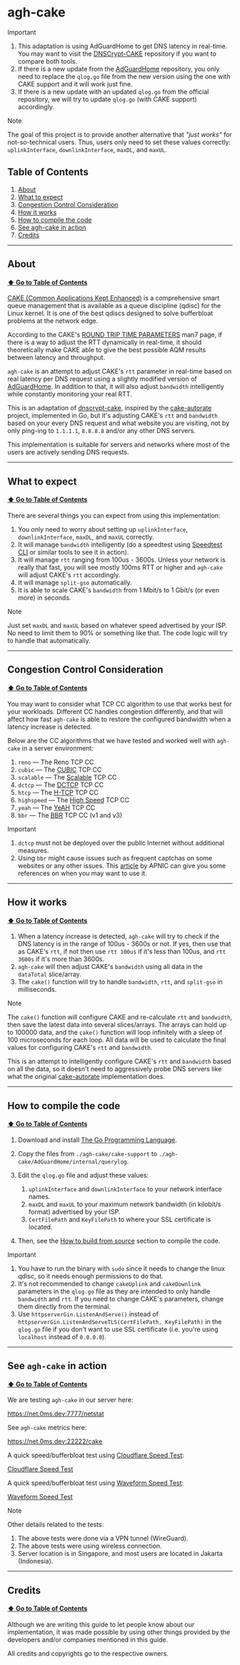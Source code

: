 # agh-cake

> [!IMPORTANT]
>
> 1. This adaptation is using AdGuardHome to get DNS latency in real-time. You may want to visit the [DNSCrypt-CAKE](https://github.com/galpt/dnscrypt-cake) repository if you want to compare both tools.
> 2. If there is a new update from the [AdGuardHome](https://github.com/AdguardTeam/AdGuardHome) repository, you only need to replace the `qlog.go` file from the new version using the one with CAKE support and it will work just fine.
> 3. If there is a new update with an updated `qlog.go` from the official repository, we will try to update `qlog.go` (with CAKE support) accordingly.

> [!NOTE]
>
> The goal of this project is to provide another alternative that *"just works"* for not-so-technical users. Thus, users only need to set these values correctly: `uplinkInterface`, `downlinkInterface`, `maxDL`, and `maxUL`.

## Table of Contents

1. [About](https://github.com/galpt/agh-cake?tab=readme-ov-file#about)
2. [What to expect](https://github.com/galpt/agh-cake?tab=readme-ov-file#what-to-expect)
3. [Congestion Control Consideration](https://github.com/galpt/agh-cake?tab=readme-ov-file#congestion-control-consideration)
4. [How it works](https://github.com/galpt/agh-cake?tab=readme-ov-file#how-it-works)
5. [How to compile the code](https://github.com/galpt/agh-cake?tab=readme-ov-file#how-to-compile-the-code)
6. [See agh-cake in action](https://github.com/galpt/agh-cake?tab=readme-ov-file#see-agh-cake-in-action)
7. [Credits](https://github.com/galpt/agh-cake?tab=readme-ov-file#credits)

* * *

## About
#### [:arrow_up: Go to Table of Contents](https://github.com/galpt/agh-cake?tab=readme-ov-file#table-of-contents)

[CAKE (Common Applications Kept Enhanced)](https://www.bufferbloat.net/projects/codel/wiki/CakeTechnical/) is a comprehensive smart queue management that is available as a queue discipline (qdisc) for the Linux kernel. It is one of the best qdiscs designed to solve bufferbloat problems at the network edge.

According to the CAKE's [ROUND TRIP TIME PARAMETERS](https://man7.org/linux/man-pages/man8/tc-cake.8.html#ROUND_TRIP_TIME_PARAMETERS) man7 page, if there is a way to adjust the RTT dynamically in real-time, it should theoretically make CAKE able to give the best possible AQM results between latency and throughput.

`agh-cake` is an attempt to adjust CAKE's `rtt` parameter in real-time based on real latency per DNS request using a slightly modified version of [AdGuardHome](https://github.com/AdguardTeam/AdGuardHome). In addition to that, it will also adjust `bandwidth` intelligently while constantly monitoring your real RTT.

This is an adaptation of [dnscrypt-cake](https://github.com/galpt/dnscrypt-cake), inspired by the [cake-autorate](https://github.com/lynxthecat/cake-autorate) project, implemented in Go, but it's adjusting CAKE's `rtt` and `bandwidth` based on your every DNS request and what website you are visiting, not by only ping-ing to `1.1.1.1`, `8.8.8.8` and/or any other DNS servers.

This implementation is suitable for servers and networks where most of the users are actively sending DNS requests.

* * *

## What to expect
#### [:arrow_up: Go to Table of Contents](https://github.com/galpt/agh-cake?tab=readme-ov-file#table-of-contents)

There are several things you can expect from using this implementation:
1. You only need to worry about setting up `uplinkInterface`, `downlinkInterface`, `maxDL`, and `maxUL` correctly.
2. It will manage `bandwidth` intelligently (do a speedtest using [Speedtest CLI](https://www.speedtest.net/apps/cli) or similar tools to see it in action).
3. It will manage `rtt` ranging from 100us - 3600s. Unless your network is really that fast, you will see mostly 100ms RTT or higher and `agh-cake` will adjust CAKE's `rtt` accordingly.
4. It will manage `split-gso` automatically.
5. It is able to scale CAKE's `bandwidth` from 1 Mbit/s to 1 Gbit/s (or even more) in seconds.

> [!NOTE]
>
> Just set `maxDL` and `maxUL` based on whatever speed advertised by your ISP. No need to limit them to 90% or something like that. The code logic will try to handle that automatically.

* * *

## Congestion Control Consideration
#### [:arrow_up: Go to Table of Contents](https://github.com/galpt/agh-cake?tab=readme-ov-file#table-of-contents)

You may want to consider what TCP CC algorithm to use that works best for your workloads.
Different CC handles congestion differently, and that will affect how fast `agh-cake` is able to restore the configured bandwidth when a latency increase is detected.

Below are the CC algorithms that we have tested and worked well with `agh-cake` in a server environment:
1. `reno` — The Reno TCP CC
2. `cubic` — The [CUBIC](https://en.wikipedia.org/wiki/CUBIC_TCP) TCP CC
3. `scalable` — The [Scalable](https://en.wikipedia.org/wiki/Scalable_TCP) TCP CC
4. `dctcp` — The [DCTCP](https://datatracker.ietf.org/doc/html/rfc8257) TCP CC
5. `htcp` — The [H-TCP](https://en.wikipedia.org/wiki/H-TCP) TCP CC
6. `highspeed` — The [High Speed](https://en.wikipedia.org/wiki/HSTCP) TCP CC
7. `yeah` — The [YeAH](https://www.gdt.id.au/~gdt/presentations/2010-07-06-questnet-tcp/reference-materials/papers/baiocchi+castellani+vacirca-yeah-tcp-yet-another-highspeed-tcp.pdf) TCP CC
8. `bbr` — The [BBR](https://github.com/google/bbr) TCP CC (v1 and v3)

> [!IMPORTANT]
>
> 1. `dctcp` must not be deployed over the public Internet without additional measures.
> 2. Using `bbr` might cause issues such as frequent captchas on some websites or any other issues. This [article](https://blog.apnic.net/2020/01/10/when-to-use-and-not-use-bbr/) by APNIC can give you some references on when you may want to use it.

* * *

## How it works
#### [:arrow_up: Go to Table of Contents](https://github.com/galpt/agh-cake?tab=readme-ov-file#table-of-contents)

1. When a latency increase is detected, `agh-cake` will try to check if the DNS latency is in the range of 100us - 3600s or not.
If yes, then use that as CAKE's `rtt`, if not then use `rtt 100us` if it's less than 100us, and `rtt 3600s` if it's more than 3600s.
2. `agh-cake` will then adjust CAKE's `bandwidth` using all data in the `dataTotal` slice/array.
3. The `cake()` function will try to handle `bandwidth`, `rtt`, and `split-gso` in milliseconds.

> [!NOTE]
>
> The `cake()` function will configure CAKE and re-calculate `rtt` and `bandwidth`, then save the latest data into several slices/arrays. The arrays can hold up to 100000 data, and the `cake()` function will loop infinitely with a sleep of 100 microseconds for each loop. All data will be used to calculate the final values for configuring CAKE's `rtt` and `bandwidth`.
>
> This is an attempt to intelligently configure CAKE's `rtt` and `bandwidth` based on all the data, so it doesn't need to aggressively probe DNS servers like what the original [cake-autorate](https://github.com/lynxthecat/cake-autorate) implementation does.

* * *

## How to compile the code
#### [:arrow_up: Go to Table of Contents](https://github.com/galpt/agh-cake?tab=readme-ov-file#table-of-contents)

1. Download and install [The Go Programming Language](https://go.dev/).
2. Copy the files from `./agh-cake/cake-support` to `./agh-cake/AdGuardHome/internal/querylog`.
3. Edit the `qlog.go` file and adjust these values:
   1. `uplinkInterface` and `downlinkInterface` to your network interface names.
   2. `maxDL` and `maxUL` to your maximum network bandwidth (in kilobit/s format) advertised by your ISP.
   3. `CertFilePath` and `KeyFilePath` to where your SSL certificate is located.


4. Then, see the [How to build from source](https://github.com/AdguardTeam/AdGuardHome?tab=readme-ov-file#how-to-build) section to compile the code.

> [!IMPORTANT]
> 1. You have to run the binary with `sudo` since it needs to change the linux qdisc, so it needs enough permissions to do that.
> 2. It's not recommended to change `cakeUplink` and `cakeDownlink` parameters in the `qlog.go` file as they are intended to only handle `bandwidth` and `rtt`. If you need to change CAKE's parameters, change them directly from the terminal.
> 3. Use `httpserverGin.ListenAndServe()` instead of `httpserverGin.ListenAndServeTLS(CertFilePath, KeyFilePath)` in the `qlog.go` file if you don't want to use SSL certificate (i.e. you're using `localhost` instead of `0.0.0.0`).

* * *

## See `agh-cake` in action
#### [:arrow_up: Go to Table of Contents](https://github.com/galpt/agh-cake?tab=readme-ov-file#table-of-contents)

We are testing `agh-cake` in our server here:

https://net.0ms.dev:7777/netstat

See `agh-cake` metrics here:

https://net.0ms.dev:22222/cake

A quick speed/bufferbloat test using [Cloudflare Speed Test](https://speed.cloudflare.com/):

[Cloudflare Speed Test](https://cdn1.0ms.dev/1/cf.mp4)

A quick speed/bufferbloat test using [Waveform Speed Test](https://www.waveform.com/tools/bufferbloat):

[Waveform Speed Test](https://cdn1.0ms.dev/1/wvform.mp4)

> [!NOTE]
>
> Other details related to the tests:
>
> 1. The above tests were done via a VPN tunnel (WireGuard).
> 2. The above tests were using wireless connection.
> 3. Server location is in Singapore, and most users are located in Jakarta (Indonesia).

* * *

## Credits
#### [:arrow_up: Go to Table of Contents](https://github.com/galpt/agh-cake?tab=readme-ov-file#table-of-contents)

Although we are writing this guide to let people know about our implementation, it was made possible by using other things provided by the developers and/or companies mentioned in this guide.

All credits and copyrights go to the respective owners.
